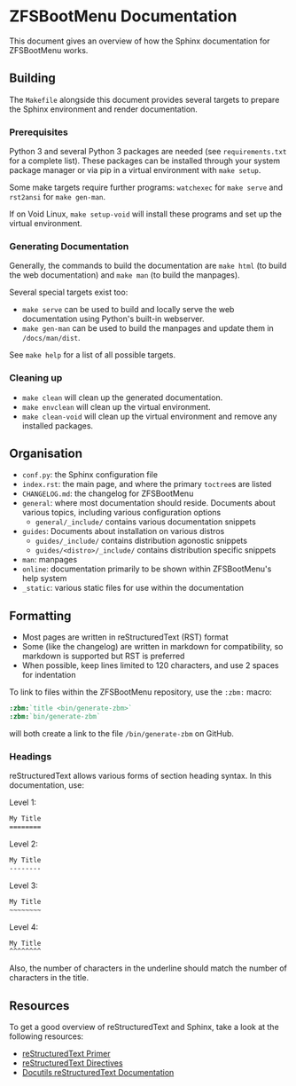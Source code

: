 # ZFSBootMenu Documentation

This document gives an overview of how the Sphinx documentation for ZFSBootMenu works.

## Building

The `Makefile` alongside this document provides several targets to prepare the Sphinx environment and render documentation.

### Prerequisites

Python 3 and several Python 3 packages are needed (see `requirements.txt` for a complete list). These packages can be
installed through your system package manager or via pip in a virtual environment with `make setup`.

Some make targets require further programs: `watchexec` for `make serve` and `rst2ansi` for `make gen-man`.

If on Void Linux, `make setup-void` will install these programs and set up the virtual environment.

### Generating Documentation

Generally, the commands to build the documentation are `make html` (to build the web documentation) and `make man` (to
build the manpages).

Several special targets exist too:

- `make serve` can be used to build and locally serve the web documentation using Python's built-in webserver.
- `make gen-man` can be used to build the manpages and update them in `/docs/man/dist`.

See `make help` for a list of all possible targets.

### Cleaning up

- `make clean` will clean up the generated documentation.
- `make envclean` will clean up the virtual environment.
- `make clean-void` will clean up the virtual environment and remove any installed packages.

## Organisation

- `conf.py`: the Sphinx configuration file
- `index.rst`: the main page, and where the primary `toctree`s are listed
- `CHANGELOG.md`: the changelog for ZFSBootMenu
- `general`: where most documentation should reside. Documents about various topics, including various configuration options
  + `general/_include/` contains various documentation snippets
- `guides`: Documents about installation on various distros
  + `guides/_include/` contains distribution agonostic snippets
  + `guides/<distro>/_include/` contains distribution specific snippets
- `man`: manpages
- `online`: documentation primarily to be shown within ZFSBootMenu's help system
- `_static`: various static files for use within the documentation

## Formatting

- Most pages are written in reStructuredText (RST) format
- Some (like the changelog) are written in markdown for compatibility, so markdown is supported but RST is preferred
- When possible, keep lines limited to 120 characters, and use 2 spaces for indentation

To link to files within the ZFSBootMenu repository, use the `:zbm:` macro:

```rst
:zbm:`title <bin/generate-zbm>`
:zbm:`bin/generate-zbm`
```

will both create a link to the file `/bin/generate-zbm` on GitHub.

### Headings

reStructuredText allows various forms of section heading syntax. In this documentation, use:

Level 1:
```rst
My Title
========
```

Level 2:
```rst
My Title
--------
```

Level 3:
```rst
My Title
~~~~~~~~
```

Level 4:
```rst
My Title
^^^^^^^^
```

Also, the number of characters in the underline should match the number of characters in the title.

## Resources

To get a good overview of reStructuredText and Sphinx, take a look at the following resources:

- [reStructuredText Primer](https://www.sphinx-doc.org/en/master/usage/restructuredtext/basics.html)
- [reStructuredText Directives](https://www.sphinx-doc.org/en/master/usage/restructuredtext/directives.html)
- [Docutils reStructuredText Documentation](https://docutils.sourceforge.io/rst.html)
